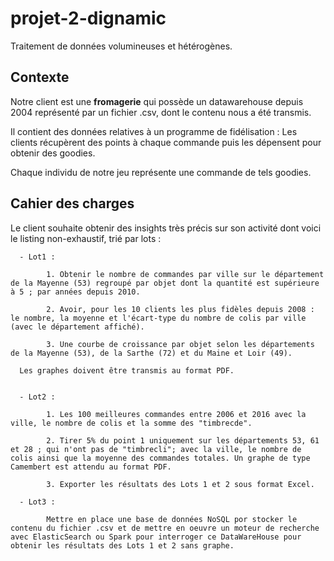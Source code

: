 # projet-2-dignamic

Traitement de données volumineuses et hétérogènes.

## Contexte

Notre client est une **fromagerie** qui possède un datawarehouse depuis 2004 représenté par un fichier .csv, dont le contenu nous a été transmis. 

Il contient des données relatives à un programme de fidélisation : Les clients récupèrent des points à chaque commande puis les dépensent pour obtenir des goodies. 

Chaque individu de notre jeu représente une commande de tels goodies.

## Cahier des charges

Le client souhaite obtenir des insights très précis sur son activité dont voici le listing non-exhaustif, trié par lots :

      - Lot1 :
      
            1. Obtenir le nombre de commandes par ville sur le département de la Mayenne (53) regroupé par objet dont la quantité est supérieure à 5 ; par années depuis 2010.

            2. Avoir, pour les 10 clients les plus fidèles depuis 2008 : le nombre, la moyenne et l'écart-type du nombre de colis par ville (avec le département affiché).

            3. Une courbe de croissance par objet selon les départements de la Mayenne (53), de la Sarthe (72) et du Maine et Loir (49).

      Les graphes doivent être transmis au format PDF.


      - Lot2 :

            1. Les 100 meilleures commandes entre 2006 et 2016 avec la ville, le nombre de colis et la somme des "timbrecde".

            2. Tirer 5% du point 1 uniquement sur les départements 53, 61 et 28 ; qui n'ont pas de "timbrecli"; avec la ville, le nombre de colis ainsi que la moyenne des commandes totales. Un graphe de type Camembert est attendu au format PDF.

            3. Exporter les résultats des Lots 1 et 2 sous format Excel.

      - Lot3 :

            Mettre en place une base de données NoSQL por stocker le contenu du fichier .csv et de mettre en oeuvre un moteur de recherche avec ElasticSearch ou Spark pour interroger ce DataWareHouse pour obtenir les résultats des Lots 1 et 2 sans graphe.




